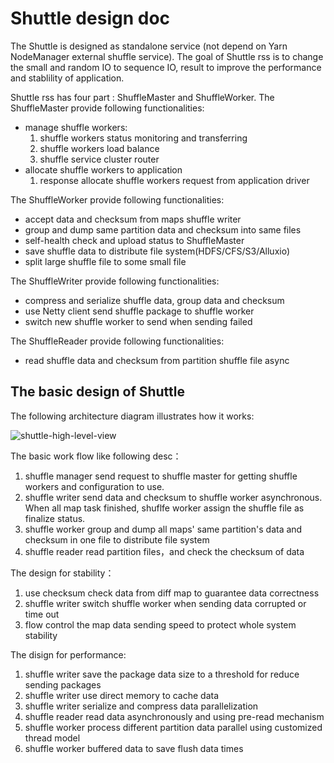 # Shuttle design doc

The Shuttle is designed as standalone service (not depend on Yarn NodeManager external shuffle service).
The goal of Shuttle rss is to change the small and random IO to sequence IO, result to improve the performance and  stablility of application.

Shuttle rss has four part : ShuffleMaster and ShuffleWorker.
The ShuffleMaster provide following functionalities:
 - manage shuffle workers:
   1. shuffle workers status monitoring and transferring
   2. shuffle workers load balance
   3. shuffle service cluster router
 - allocate shuffle workers to application
   1. response allocate shuffle workers request from application driver

The ShuffleWorker provide following functionalities:
 - accept data and checksum from maps shuffle writer
 - group and dump same partition data and checksum into same files
 - self-health check and upload status to ShuffleMaster
 - save shuffle data to distribute file system(HDFS/CFS/S3/Alluxio)
 - split large shuffle file to some small file

The ShuffleWriter provide following functionalities:
 - compress and serialize shuffle data, group data and checksum 
 - use Netty client send shuffle package to shuffle worker
 - switch new shuffle worker to send when sending failed
 
The ShuffleReader provide following functionalities:
 - read shuffle data and checksum from partition shuffle file async

## The basic design of Shuttle
The following architecture diagram illustrates how it works:

![shuttle-high-level-view](https://user-images.githubusercontent.com/3745064/167381975-e9e15201-65b9-463c-a43a-16c5141b71c3.png)


The basic work flow like following desc：

  1. shuffle manager send request to shuffle master for getting shuffle workers and configuration to use. 
  2. shuffle writer send data and checksum to shuffle worker asynchronous. When all map task finished, shuflfe worker assign the shuffle file as finalize status.
  3. shuffle worker group and dump all maps' same partition's data and checksum in one file to distribute file system
  4. shuffle reader read partition files，and check the checksum of data
  
The design for stability：
  1. use checksum check data from diff map to guarantee data correctness
  2. shuffle writer switch shuffle worker when sending data corrupted or time out
  3. flow control the map data sending speed to protect whole system stability

The disign for performance:
  1. shuffle writer save the package data size to a threshold for reduce sending packages 
  2. shuffle writer use direct memory to cache data
  3. shuffle writer serialize and compress data parallelization
  4. shuffle reader read data asynchronously and using pre-read mechanism
  5. shuffle worker process different partition data parallel using customized thread model
  6. shuffle worker buffered data to save flush data times
